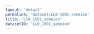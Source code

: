 ```yaml
---
layout: 'detail'
permalink: 'dataset/LL0-1501-semeion'
title: 'Ll0_1501_semeion'
datasetID: 'LL0_1501_semeion'
---
```

